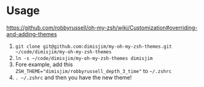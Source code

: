 # Usage

https://github.com/robbyrussell/oh-my-zsh/wiki/Customization#overriding-and-adding-themes

1. `git clone git@github.com:dimisjim/my-oh-my-zsh-themes.git ~/code/dimisjim/my-oh-my-zsh-themes`
2. `ln -s ~/code/dimisjim/my-oh-my-zsh-themes dimisjim`
3. Fore example, add this `ZSH_THEME="dimisjim/robbyrussell_depth_3_time"` to `~/.zshrc`
4. `. ~/.zshrc` and then you have the new theme!
